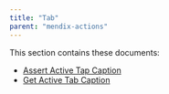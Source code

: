 ```yaml
---
title: "Tab"
parent: "mendix-actions"
---
```


This section contains these documents:

* [Assert Active Tap Caption](assert-active-tab-caption)
* [Get Active Tab Caption](get-active-tab-caption)
